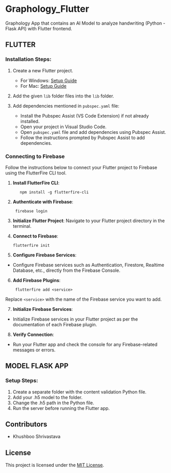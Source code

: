 # Graphology_Flutter

Graphology App that contains an AI Model to analyze handwriting (Python - Flask API) with Flutter frontend.

## FLUTTER

### Installation Steps:

1. Create a new Flutter project.
   - For Windows: [Setup Guide](https://medium.com/@m.yuvaraj2303/flutter-programming-for-android-with-vscode-instead-of-using-android-studio-in-windows-af20f2d67e81)
   - For Mac: [Setup Guide](https://wahyu-ehs.medium.com/setup-flutter-on-mac-with-vscode-editor-3b9653773e85)

2. Add the given `lib` folder files into the `lib` folder.

3. Add dependencies mentioned in `pubspec.yaml` file:
   - Install the Pubspec Assist (VS Code Extension) if not already installed.
   - Open your project in Visual Studio Code.
   - Open `pubspec.yaml` file and add dependencies using Pubspec Assist.
   - Follow the instructions prompted by Pubspec Assist to add dependencies.

### Connecting to Firebase

Follow the instructions below to connect your Flutter project to Firebase using the FlutterFire CLI tool.

1. **Install FlutterFire CLI**:

          npm install -g flutterfire-cli

2. **Authenticate with Firebase**:

        firebase login

   
3. **Initialize Flutter Project**:
Navigate to your Flutter project directory in the terminal.

4. **Connect to Firebase**:

       flutterfire init


5. **Configure Firebase Services**:
- Configure Firebase services such as Authentication, Firestore, Realtime Database, etc., directly from the Firebase Console.

6. **Add Firebase Plugins**:

        flutterfire add <service>

Replace `<service>` with the name of the Firebase service you want to add.

7. **Initialize Firebase Services**:
- Initialize Firebase services in your Flutter project as per the documentation of each Firebase plugin.

8. **Verify Connection**:
- Run your Flutter app and check the console for any Firebase-related messages or errors.

## MODEL FLASK APP

### Setup Steps:

1. Create a separate folder with the content validation Python file.
2. Add your .h5 model to the folder.
3. Change the .h5 path in the Python file.
4. Run the server before running the Flutter app.

## Contributors

- Khushboo Shrivastava

## License

This project is licensed under the [MIT License](LICENSE).
